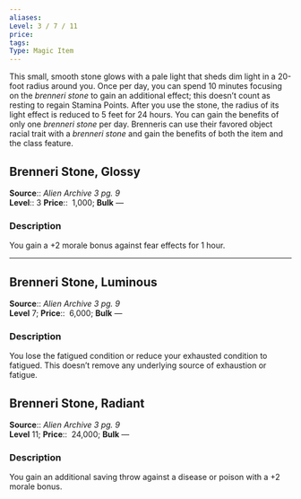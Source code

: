 ```yaml
---
aliases: 
Level: 3 / 7 / 11 
price: 
tags: 
Type: Magic Item
---
```

This small, smooth stone glows with a pale light that sheds dim light in a 20-foot radius around you. Once per day, you can spend 10 minutes focusing on the _brenneri stone_ to gain an additional effect; this doesn’t count as resting to regain Stamina Points. After you use the stone, the radius of its light effect is reduced to 5 feet for 24 hours. You can gain the benefits of only one _brenneri stone_ per day. Brenneris can use their favored object racial trait with a _brenneri stone_ and gain the benefits of both the item and the class feature.  

## Brenneri Stone, Glossy

**Source**:: _Alien Archive 3 pg. 9_  
**Level**:: 3
**Price**::  1,000; **Bulk** —

### Description

You gain a +2 morale bonus against fear effects for 1 hour.

---

## Brenneri Stone, Luminous

**Source**:: _Alien Archive 3 pg. 9_  
**Level** 7;
**Price**::  6,000; **Bulk** —

### Description

You lose the fatigued condition or reduce your exhausted condition to fatigued. This doesn’t remove any underlying source of exhaustion or fatigue.

## Brenneri Stone, Radiant

**Source**:: _Alien Archive 3 pg. 9_  
**Level** 11;
**Price**::  24,000; **Bulk** —

### Description

You gain an additional saving throw against a disease or poison with a +2 morale bonus.
